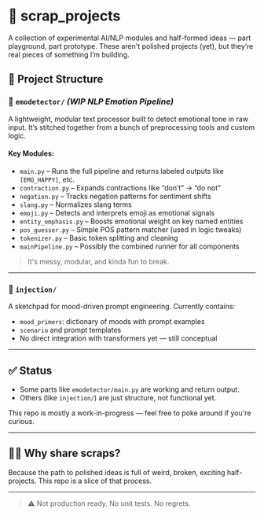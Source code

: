 # 🧪 scrap_projects

A collection of experimental AI/NLP modules and half-formed ideas — part playground, part prototype. These aren't polished projects (yet), but they’re real pieces of something I’m building.

## 📂 Project Structure

### 🧠 `emodetector/` *(WIP NLP Emotion Pipeline)*
A lightweight, modular text processor built to detect emotional tone in raw input. It’s stitched together from a bunch of preprocessing tools and custom logic.

#### Key Modules:
- `main.py` – Runs the full pipeline and returns labeled outputs like `[EMO_HAPPY]`, etc.
- `contraction.py` – Expands contractions like “don’t” → “do not”
- `negation.py` – Tracks negation patterns for sentiment shifts
- `slang.py` – Normalizes slang terms
- `emoji.py` – Detects and interprets emoji as emotional signals
- `entity_emphasis.py` – Boosts emotional weight on key named entities
- `pos_guesser.py` – Simple POS pattern matcher (used in logic tweaks)
- `tokenizer.py` – Basic token splitting and cleaning
- `mainPipeline.py` – Possibly the combined runner for all components

> It's messy, modular, and kinda fun to break.

---

### 🧬 `injection/`
A sketchpad for mood-driven prompt engineering. Currently contains:
- `mood_primers`: dictionary of moods with prompt examples
- `scenario` and prompt templates
- No direct integration with transformers yet — still conceptual

---

## ✅ Status
- Some parts like `emodetector/main.py` are working and return output.
- Others (like `injection/`) are just structure, not functional yet.

This repo is mostly a work-in-progress — feel free to poke around if you're curious.

---

## 🧑‍🔬 Why share scraps?
Because the path to polished ideas is full of weird, broken, exciting half-projects. This repo is a slice of that process.

---

> ⚠️ Not production ready. No unit tests. No regrets.
